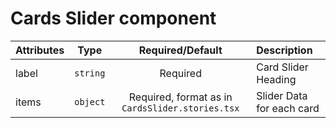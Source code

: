 # Cards Slider component

<table>
    <thead>
        <tr>
            <th style="text-align:left;">Attributes</th>
            <th style="text-align:center;">Type</th>
            <th style="text-align:center;">Required/Default</th>
            <th style="text-align:left;">Description</th>
        </tr>
    </thead>
    <tbody>
        <tr>
            <td style="text-align:left;">label</td>
            <td style="text-align:center;"><code>string</code></td>
            <td style="text-align:center;">Required</td>
            <td style="text-align:left;">Card Slider Heading</td>
        </tr>
        <tr>
            <td style="text-align:left;">items</td>
            <td style="text-align:center;"><code>object</code></td>
            <td style="text-align:center;">Required, format as in <code>CardsSlider.stories.tsx<code></td>
            <td style="text-align:left;">Slider Data for each card</td>
        </tr>
    </tbody>
</table>

